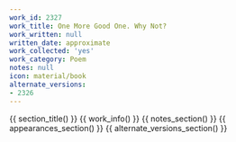 ```yaml
---
work_id: 2327
work_title: One More Good One. Why Not?
work_written: null
written_date: approximate
work_collected: 'yes'
work_category: Poem
notes: null
icon: material/book
alternate_versions:
- 2326
---
```


{{ section_title() }}
{{ work_info() }}
{{ notes_section() }}
{{ appearances_section() }}
{{ alternate_versions_section() }}